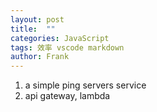 ```yaml
---
layout: post
title:  ""
categories: JavaScript
tags: 效率 vscode markdown
author: Frank
---
```


1. a simple ping servers service
2. api gateway, lambda
